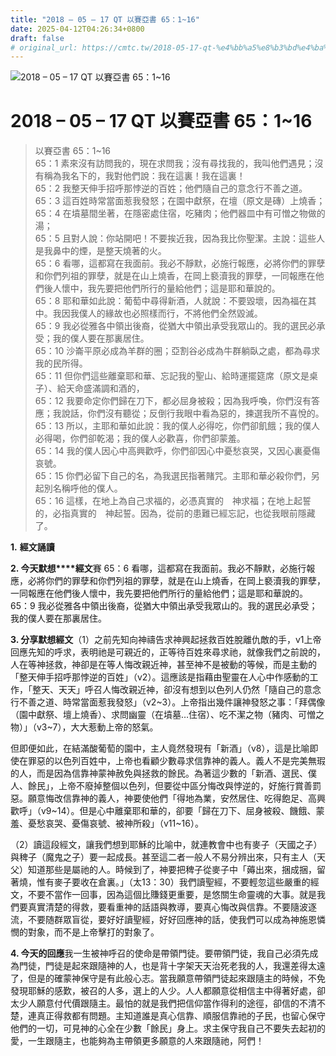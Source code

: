 ```yaml
---
title: "2018 – 05 – 17 QT 以賽亞書 65：1~16"
date: 2025-04-12T04:26:34+0800
draft: false
# original_url: https://cmtc.tw/2018-05-17-qt-%e4%bb%a5%e8%b3%bd%e4%ba%9e%e6%9b%b8-65%ef%bc%9a116
---
```


![2018 – 05 – 17 QT 以賽亞書 65：1\~16](/images/qt.jpg   "2018 – 05 – 17 QT 以賽亞書 65：1\~16")

# 2018 – 05 – 17 QT 以賽亞書 65：1\~16

> 以賽亞書 65：1\~16  
> 65：1 素來沒有訪問我的，現在求問我；沒有尋找我的，我叫他們遇見；沒有稱為我名下的，我對他們說：我在這裏！我在這裏！  
> 65：2 我整天伸手招呼那悖逆的百姓；他們隨自己的意念行不善之道。  
> 65：3 這百姓時常當面惹我發怒；在園中獻祭，在壇（原文是磚）上燒香；  
> 65：4 在墳墓間坐著，在隱密處住宿，吃豬肉；他們器皿中有可憎之物做的湯；  
> 65：5 且對人說：你站開吧！不要挨近我，因為我比你聖潔。主說：這些人是我鼻中的煙，是整天燒著的火。  
> 65：6 看哪，這都寫在我面前。我必不靜默，必施行報應，必將你們的罪孽和你們列祖的罪孽，就是在山上燒香，在岡上褻瀆我的罪孽，一同報應在他們後人懷中，我先要把他們所行的量給他們；這是耶和華說的。  
> 65：8 耶和華如此說：葡萄中尋得新酒，人就說：不要毀壞，因為福在其中。我因我僕人的緣故也必照樣而行，不將他們全然毀滅。  
> 65：9 我必從雅各中領出後裔，從猶大中領出承受我眾山的。我的選民必承受；我的僕人要在那裏居住。  
> 65：10 沙崙平原必成為羊群的圈；亞割谷必成為牛群躺臥之處，都為尋求我的民所得。  
> 65：11 但你們這些離棄耶和華、忘記我的聖山、給時運擺筵席（原文是桌子）、給天命盛滿調和酒的，  
> 65：12 我要命定你們歸在刀下，都必屈身被殺；因為我呼喚，你們沒有答應；我說話，你們沒有聽從；反倒行我眼中看為惡的，揀選我所不喜悅的。  
> 65：13 所以，主耶和華如此說：我的僕人必得吃，你們卻飢餓；我的僕人必得喝，你們卻乾渴；我的僕人必歡喜，你們卻蒙羞。  
> 65：14 我的僕人因心中高興歡呼，你們卻因心中憂愁哀哭，又因心裏憂傷哀號。  
> 65：15 你們必留下自己的名，為我選民指著賭咒。主耶和華必殺你們，另起別名稱呼他的僕人。  
> 65：16 這樣，在地上為自己求福的，必憑真實的　神求福；在地上起誓的，必指真實的　神起誓。因為，從前的患難已經忘記，也從我眼前隱藏了。

**1.** **經文誦讀**

**2. 今天默想****經文**賽 65：6 看哪，這都寫在我面前。我必不靜默，必施行報應，必將你們的罪孽和你們列祖的罪孽，就是在山上燒香，在岡上褻瀆我的罪孽，一同報應在他們後人懷中，我先要把他們所行的量給他們；這是耶和華說的。  
65：9 我必從雅各中領出後裔，從猶大中領出承受我眾山的。我的選民必承受；我的僕人要在那裏居住。

**3. 分享默想經文**（1）之前先知向神禱告求神興起拯救百姓脫離仇敵的手，v1上帝回應先知的呼求，表明祂是可親近的，正等待百姓來尋求祂，就像我們之前說的，人在等神拯救，神卻是在等人悔改親近神，甚至神不是被動的等候，而是主動的「整天伸手招呼那悖逆的百姓」（v2）。這應該是指藉由聖靈在人心中作感動的工作，「整天、天天」呼召人悔改親近神，卻沒有想到以色列人仍然「隨自己的意念行不善之道、時常當面惹我發怒」（v2\~3）。上帝指出幾件讓神發怒之事：「拜偶像（園中獻祭、壇上燒香）、求問幽靈（在墳墓…住宿）、吃不潔之物（豬肉、可憎之物）」（v3\~7），大大惹動上帝的怒氣。

但即便如此，在結滿酸葡萄的園中，主人竟然發現有「新酒」（v8），這是比喻即使在罪惡的以色列百姓中，上帝也看顧少數尋求信靠神的義人。義人不是完美無瑕的人，而是因為信靠神蒙神赦免與拯救的餘民。為著這少數的「新酒、選民、僕人、餘民」，上帝不廢掉整個以色列，但要從中區分悔改與悖逆的，好施行賞善罰惡。願意悔改信靠神的義人，神要使他們「得地為業，安然居住、吃得飽足、高興歡呼」（v9\~14）。但是心中離棄耶和華的，卻要「歸在刀下、屈身被殺、饑餓、蒙羞、憂愁哀哭、憂傷哀號、被神所殺」（v11\~16）。

（2）讀這段經文，讓我們想到耶穌的比喻中，就連教會中也有麥子（天國之子）與稗子（魔鬼之子）要一起成長。甚至這二者一般人不易分辨出來，只有主人（天父）知道那些是屬祂的人。時候到了，神要把稗子從麥子中「薅出來，捆成捆，留著燒，惟有麥子要收在倉裏。」（太13：30）我們讀聖經，不要輕忽這些嚴重的經文，不要不當作一回事，因為這個比賺錢更重要，是悠關生命靈魂的大事。就是我們要真實清楚的得救，要看重神的話語與教導，要真心悔改與信靠。不要隨波逐流，不要随群眾盲從，要好好讀聖經，好好回應神的話，使我們可以成為神施恩憐憫的對象，而不是上帝擊打的對象了。

**4. 今天的回應**我一生被神呼召的使命是帶領門徒。要帶領門徒，我自己必須先成為門徒，門徒是起來跟隨神的人，也是背十字架天天治死老我的人，我還差得太遠了，但是的確蒙神保守是有此般心志。當我願意帶領門徒起來跟隨主的時候，不免發現耶穌的感歎，被召的人多，選上的人少。人人都願意從相信主中得著好處，卻太少人願意付代價跟隨主。最怕的就是我們把信仰當作得利的途徑，卻信的不清不楚，連真正得救都有問題。主知道誰是真心信靠、順服信靠祂的子民，也留心保守他們的一切，可見神的心全在少數「餘民」身上。求主保守我自己不要失去起初的愛，一生跟隨主，也能夠為主帶領更多願意的人來跟隨祂，阿們！